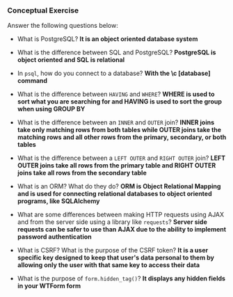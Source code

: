### Conceptual Exercise

Answer the following questions below:

- What is PostgreSQL?
**It is an object oriented database system**

- What is the difference between SQL and PostgreSQL?
**PostgreSQL is object oriented and SQL is relational**

- In `psql`, how do you connect to a database?
**With the \c [database] command**

- What is the difference between `HAVING` and `WHERE`?
**WHERE is used to sort what you are searching for and HAVING is used to sort the group when using GROUP BY**

- What is the difference between an `INNER` and `OUTER` join?
**INNER joins take only matching rows from both tables while OUTER joins take the matching rows and all other rows from the primary, secondary, or both tables**

- What is the difference between a `LEFT OUTER` and `RIGHT OUTER` join?
**LEFT OUTER joins take all rows from the primary table and RIGHT OUTER joins take all rows from the secondary table**

- What is an ORM? What do they do?
**ORM is Object Relational Mapping and is used for connecting relational databases to object oriented programs, like SQLAlchemy**

- What are some differences between making HTTP requests using AJAX 
  and from the server side using a library like `requests`?
**Server side requests can be safer to use than AJAX due to the ability to implement password authentication**

- What is CSRF? What is the purpose of the CSRF token?
**It is a user specific key designed to keep that user's data personal to them by allowing only the user with that same key to access their data**

- What is the purpose of `form.hidden_tag()`?
**It displays any hidden fields in your WTForm form**
